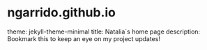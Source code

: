 # ngarrido.github.io
theme: jekyll-theme-minimal
title: Natalia´s home page
description: Bookmark this to keep an eye on my project updates!
